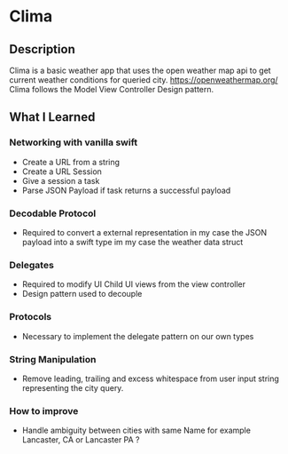 # Clima

## Description 
Clima is a basic weather app that uses the open weather map api to get current weather conditions for queried city. https://openweathermap.org/
Clima follows the Model View Controller Design pattern. 

## What I Learned 
### Networking with vanilla swift  
  - Create a URL from a string 
  - Create a URL Session 
  - Give a session a task 
  - Parse JSON Payload if task returns a successful payload
### Decodable Protocol 
  - Required to convert a external representation in my case the JSON payload into a swift type im my case the weather data struct
### Delegates
  - Required to modify UI Child UI views from the view controller 
  - Design pattern used to decouple 
### Protocols 
  - Necessary to implement the delegate pattern on our own types 
### String Manipulation 
  - Remove leading, trailing and excess whitespace from user input string representing the city query.

### How to improve 
- Handle ambiguity between cities with same Name for example Lancaster, CA or Lancaster PA ?


